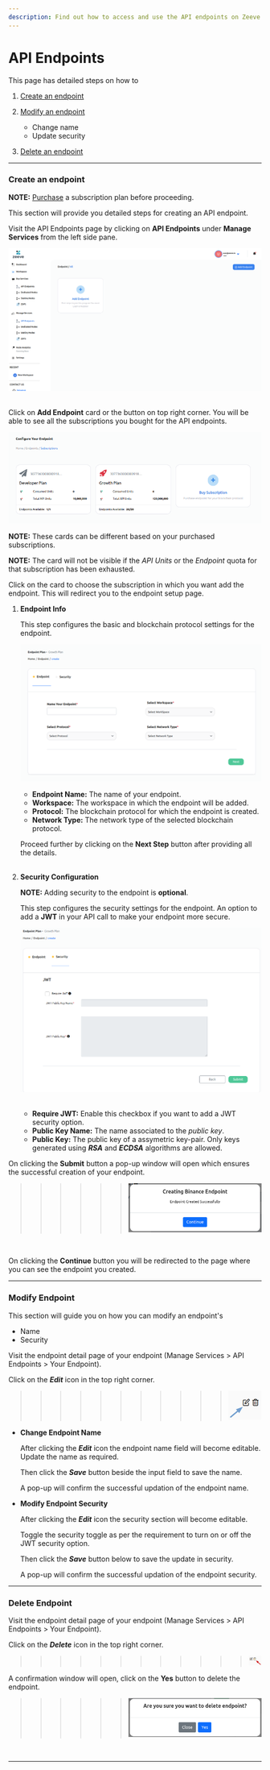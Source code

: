 ```yaml
---
description: Find out how to access and use the API endpoints on Zeeve's platform. Our API documentation provides technical details on authentication, making requests and handling responses for interacting with our platform.
---
```

# API Endpoints

This page has detailed steps on how to

1. [Create an endpoint](#create-an-endpoint)

2. [Modify an endpoint](#modify-endpoint)
   - Change name
   - Update security
3. [Delete an endpoint](#delete-endpoint)

---

### **Create an endpoint**

**NOTE:** [Purchase](./subscriptions.md) a subscription plan before proceeding.

This section will provide you detailed steps for creating an API endpoint.

Visit the API Endpoints page by clicking on **API Endpoints** under **Manage Services** from the left side pane.

![img](./images/apiEndpoint/apiEndpointsPage.png)
&nbsp;

Click on **Add Endpoint** card or the button on top right corner. You will be able to see all the subscriptions you bought for the API endpoints.

![img](./images/apiEndpoint/apiEndpointSubscriptionCards.png)

**NOTE:** These cards can be different based on your purchased subscriptions.

**NOTE:** The card will not be visible if the _API Units_ or the _Endpoint_ quota for that subscription has been exhausted.

Click on the card to choose the subscription in which you want add the endpoint. This will redirect you to the endpoint setup page.

1. **Endpoint Info**

   This step configures the basic and blockchain protocol settings for the endpoint.

   ![img](./images/apiEndpoint/apiEndpointCreate-1.png)

   - **Endpoint Name:** The name of your endpoint.
   - **Workspace:** The workspace in which the endpoint will be added.
   - **Protocol:** The blockchain protocol for which the endpoint is created.
   - **Network Type:** The network type of the selected blockchain protocol.

   Proceed further by clicking on the **Next Step** button after providing all the details.
   <br></br>

2. **Security Configuration**

   **NOTE:** Adding security to the endpoint is **optional**.

   This step configures the security settings for the endpoint. An option to add a **JWT** in your API call to make your endpoint more secure.

   ![img](./images/apiEndpoint/apiEndpointCreate-2.png)
   &nbsp;

   - **Require JWT:** Enable this checkbox if you want to add a JWT security option.
   - **Public Key Name:** The name associated to the _public key_.
   - **Public Key:** The public key of a assymetric key-pair. Only keys generated using **_RSA_** and **_ECDSA_** algorithms are allowed.

On clicking the **Submit** button a pop-up window will open which ensures the successful creation of your endpoint.

> > > > > > ![img](./images/apiEndpoint/apiEndpointCreateSuccessModal.png)

&nbsp;

On clicking the **Continue** button you will be redirected to the page where you can see the endpoint you created.

---

### **Modify Endpoint**

This section will guide you on how you can modify an endpoint's

- Name
- Security

Visit the endpoint detail page of your endpoint (Manage Services > API Endpoints > Your Endpoint).

Click on the **_Edit_** icon in the top right corner.

> > > > > > > > > > > ![img](./images/apiEndpoint/apiEndpointButtonEdit.png)

- **Change Endpoint Name**

  After clicking the **_Edit_** icon the endpoint name field will become editable. Update the name as required.

  Then click the **_Save_** button beside the input field to save the name.

  A pop-up will confirm the successful updation of the endpoint name.

- **Modify Endpoint Security**

  After clicking the **_Edit_** icon the security section will become editable.

  Toggle the security toggle as per the requirement to turn on or off the JWT security option.

  Then click the **_Save_** button below to save the update in security.

  A pop-up will confirm the successful updation of the endpoint security.

---

### **Delete Endpoint**

Visit the endpoint detail page of your endpoint (Manage Services > API Endpoints > Your Endpoint).

Click on the **_Delete_** icon in the top right corner.

> > > > > > > > > > > > ![img](./images/apiEndpoint/apiEndpointButtonDelete.png)

A confirmation window will open, click on the **Yes** button to delete the endpoint.

> > > > > > ![img](./images/apiEndpoint/apiEndpointDeleteModal.png)

&nbsp;

---
